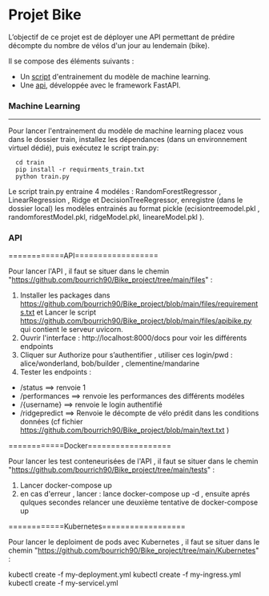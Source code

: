 # Projet Bike
L’objectif de ce projet est de déployer une API permettant de prédire décompte du nombre de vélos d'un jour au lendemain (bike).

Il se compose des éléments suivants :

* Un [script](https://github.com/bourrich90/Bike_project/blob/main/train/train.py) d'entrainement du modèle de machine learning.
* Une [api](https://github.com/bourrich90/Bike_project/blob/main/files/apibike.py), développée avec le framework FastAPI.

### Machine Learning
-----------------------------------------------------------------------
Pour lancer l'entrainement du modèle de machine learning placez vous dans le dossier train, installez les dépendances (dans un environnement virtuel dédié), puis exécutez le script train.py:

``` 
  cd train
  pip install -r requirments_train.txt
  python train.py
```

Le script train.py entraine 4 modéles : RandomForestRegressor , LinearRegression , Ridge et DecisionTreeRegressor,  enregistre (dans le dossier local) les modèles entrainés au format pickle (ecisiontreemodel.pkl , randomforestModel.pkl, ridgeModel.pkl, lineareModel.pkl ).

### API
============API==================

Pour lancer l'API , il faut se situer dans le chemin "https://github.com/bourrich90/Bike_project/tree/main/files" :

1. Installer les packages dans https://github.com/bourrich90/Bike_project/blob/main/files/requirements.txt et Lancer le script https://github.com/bourrich90/Bike_project/blob/main/files/apibike.py qui contient le serveur uvicorn.
2. Ouvrir l'interface : http://localhost:8000/docs pour voir les différents endpoints
3. Cliquer sur Authorize pour s’authentifier  , utiliser ces login/pwd : alice/wonderland, bob/builder , clementine/mandarine
4. Tester les endpoints : 
* /status ==> renvoie 1
* /performances ==> renvoie les performances des différents modéles
* /{username} ==> renvoie le login authentifié
* /ridgepredict ==> Renvoie le décompte de vélo prédit dans les conditions données (cf fichier https://github.com/bourrich90/Bike_project/blob/main/text.txt )

============Docker==================

Pour lancer les test conteneurisées de l'API , il faut se situer dans le chemin "https://github.com/bourrich90/Bike_project/tree/main/tests" :

1. Lancer docker-compose up
2. en cas d'erreur , lancer : lance docker-compose up -d , ensuite aprés qulques secondes  relancer une  deuxième tentative de docker-compose up

============Kubernetes==================

Pour lancer le deploiment de pods avec Kubernetes , il faut se situer dans le chemin "https://github.com/bourrich90/Bike_project/tree/main/Kubernetes" :

kubectl create -f my-deployment.yml
kubectl create -f my-ingress.yml
kubectl create -f my-servicel.yml
